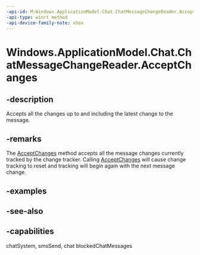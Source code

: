 ```yaml
---
-api-id: M:Windows.ApplicationModel.Chat.ChatMessageChangeReader.AcceptChanges
-api-type: winrt method
-api-device-family-note: xbox
---
```


<!-- Method syntax
public void AcceptChanges()
-->

# Windows.ApplicationModel.Chat.ChatMessageChangeReader.AcceptChanges

## -description
Accepts all the changes up to and including the latest change to the message.

## -remarks
The [AcceptChanges](chatmessagechangereader_acceptchanges.md) method accepts all the message changes currently tracked by the change tracker. Calling [AcceptChanges](chatmessagechangereader_acceptchanges.md) will cause change tracking to reset and tracking will begin again with the next message change.

## -examples

## -see-also


## -capabilities
chatSystem, smsSend, chat
blockedChatMessages
